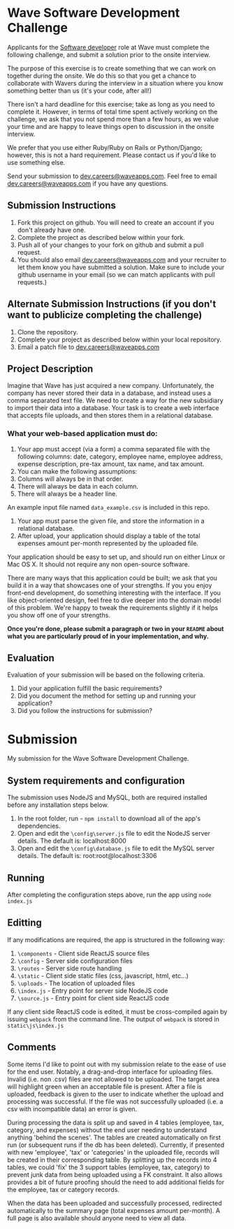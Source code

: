 # Wave Software Development Challenge
Applicants for the [Software developer](https://wave.bamboohr.co.uk/jobs/view.php?id=1) role at Wave must complete the following challenge, and submit a solution prior to the onsite interview.

The purpose of this exercise is to create something that we can work on together during the onsite. We do this so that you get a chance to collaborate with Wavers during the interview in a situation where you know something better than us (it's your code, after all!)

There isn't a hard deadline for this exercise; take as long as you need to complete it. However, in terms of total time spent actively working on the challenge, we ask that you not spend more than a few hours, as we value your time and are happy to leave things open to discussion in the onsite interview.

We prefer that you use either Ruby/Ruby on Rails or Python/Django; however, this is not a hard requirement. Please contact us if you'd like to use something else.

Send your submission to [dev.careers@waveapps.com](dev.careers@waveapps.com). Feel free to email [dev.careers@waveapps.com](dev.careers@waveapps.com) if you have any questions.

## Submission Instructions
1. Fork this project on github. You will need to create an account if you don't already have one.
1. Complete the project as described below within your fork.
1. Push all of your changes to your fork on github and submit a pull request.
1. You should also email [dev.careers@waveapps.com](dev.careers@waveapps.com) and your recruiter to let them know you have submitted a solution. Make sure to include your github username in your email (so we can match applicants with pull requests.)

## Alternate Submission Instructions (if you don't want to publicize completing the challenge)
1. Clone the repository.
1. Complete your project as described below within your local repository.
1. Email a patch file to [dev.careers@waveapps.com](dev.careers@waveapps.com)

## Project Description
Imagine that Wave has just acquired a new company. Unfortunately, the company has never stored their data in a database, and instead uses a comma separated text file. We need to create a way for the new subsidiary to import their data into a database. Your task is to create a web interface that accepts file uploads, and then stores them in a relational database.

### What your web-based application must do:

1. Your app must accept (via a form) a comma separated file with the following columns: date, category, employee name, employee address, expense description, pre-tax amount, tax name, and tax amount.
1. You can make the following assumptions:
 1. Columns will always be in that order.
 2. There will always be data in each column.
 3. There will always be a header line.

 An example input file named `data_example.csv` is included in this repo.

1. Your app must parse the given file, and store the information in a relational database.
1. After upload, your application should display a table of the total expenses amount per-month represented by the uploaded file.

Your application should be easy to set up, and should run on either Linux or Mac OS X. It should not require any non open-source software.

There are many ways that this application could be built; we ask that you build it in a way that showcases one of your strengths. If you you enjoy front-end development, do something interesting with the interface. If you like object-oriented design, feel free to dive deeper into the domain model of this problem. We're happy to tweak the requirements slightly if it helps you show off one of your strengths.

**Once you're done, please submit a paragraph or two in your `README` about what you are particularly proud of in your implementation, and why.**

## Evaluation
Evaluation of your submission will be based on the following criteria.

1. Did your application fulfill the basic requirements?
1. Did you document the method for setting up and running your application?
1. Did you follow the instructions for submission?

# Submission
My submission for the Wave Software Development Challenge.

## System requirements and configuration
The submission uses NodeJS and MySQL, both are required installed before any installation steps below.

1. In the root folder, run - `npm install` to download all of the app's dependencies.
1. Open and edit the `\config\server.js` file to edit the NodeJS server details.  The default is: localhost:8000
1. Open and edit the `\config\database.js` file to edit the MySQL server details.  The default is: root:root@localhost:3306

## Running
After completing the configuration steps above, run the app using `node index.js`

## Editting
If any modifications are required, the app is structured in the following way:

1. `\components` - Client side ReactJS source files
1. `\config` - Server side configuration files
1. `\routes` - Server side route handling
1. `\static` - Client side static files (css, javascript, html, etc...)
1. `\uploads` - The location of uploaded files
1. `\index.js` - Entry point for server side NodeJS code
1. `\source.js` - Entry point for client side ReactJS code

If any client side ReactJS code is edited, it must be cross-compiled again by issuing `webpack` from the command line.  The output of `webpack` is stored in `static\js\index.js`

## Comments
Some items I'd like to point out with my submission relate to the ease of use for the end user.  Notably, a drag-and-drop interface for uploading files.  Invalid (i.e. non .csv) files are not allowed to be uploaded.  The target area will highlight green when an acceptable file is present.  After a file is uploaded, feedback is given to the user to indicate whether the upload and processing was successful.  If the file was not successfully uploaded (i.e. a csv with incompatible data) an error is given.

During processing the data is split up and saved in 4 tables (employee, tax, category, and expenses) without the end user needing to understand anything 'behind the scenes'.  The tables are created automatically on first run (or subsequent runs if the db has been deleted).  Currently, if presented with new 'employee', 'tax' or 'categories' in the uploaded file, records will be created in their corresponding table.  By splitting up the records into 4 tables, we could 'fix' the 3 support tables (employee, tax, category) to prevent junk data from being uploaded using a FK constraint.  It also allows provides a bit of future proofing should the need to add additional fields for the employee, tax or category records.

When the data has been uploaded and successfully processed, redirected automatically to the summary page (total expenses amount per-month).  A full page is also available should anyone need to view all data.

